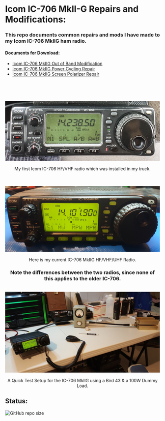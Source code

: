 # Icom IC-706 MkII-G Repairs and Modifications:

### This repo documents common repairs and mods I have made to my Icom IC-706 MkIIG ham radio.

#### Documents for Download:

- [Icom IC-706 MkIIG Out of Band Modification](https://github.com/ADolbyB/icom-706-mkiig/blob/main/docs/OOBmod/OOBmod.pdf)
- [Icom IC-706 MkIIG Power Cycling Repair](https://github.com/ADolbyB/icom-706-mkiig/blob/main/docs/pwrRepair/powerRepair.pdf)
- [Icom IC-706 MkIIG Screen Polarizer Repair](https://github.com/ADolbyB/icom-706-mkiig/blob/main/docs/screenRepair/screenRepair.pdf)

<br><br><br>
<div align="center">

<img src="./assets/other/ic706.jpg" alt="IC-706" width="800"/><br>
<p>My first Icom IC-706 HF/VHF radio which was installed in my truck.</p>
</div>

<div align="center">
<br><br>
<img src="./assets/other/ic706mkiig.jpg" alt="IC-706 MkIIG" width="800"/><br>
<p>Here is my current IC-706 MkIIG HF/VHF/UHF Radio.</p>
<h3>Note the differences between the two radios, since none of this applies to the older IC-706.</h3>
</div>

<div align="center">
<br>
<img src="./assets/other/TestSetup.jpg" alt="GUI" width="800"/><br>
<p>A Quick Test Setup for the IC-706 MkIIG using a Bird 43 & a 100W Dummy Load.</p>
</div>

## Status:

![GitHub repo size](https://img.shields.io/github/repo-size/ADolbyB/icom-706-mkiig?style=for-the-badge&logo=Github&label=Repo%20Size)

